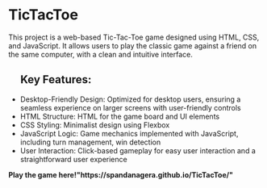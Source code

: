 # TicTacToe
This project is a web-based Tic-Tac-Toe game designed using HTML, CSS, and JavaScript. It allows users to play the classic game against a friend on the same computer, with a clean and intuitive interface.
<ul><h2>Key Features:</h2>
<li>Desktop-Friendly Design: Optimized for desktop users, ensuring a seamless experience on larger screens with user-friendly controls 
<li>HTML Structure: HTML for the game board and UI elements</li>
<li>CSS Styling: Minimalist design using Flexbox</li>
<li>JavaScript Logic: Game mechanics implemented with JavaScript, including turn management, win detection</li>
<li>User Interaction: Click-based gameplay for easy user interaction and a straightforward user experience</li>
</ul>
<p><b>Play the game here!"https://spandanagera.github.io/TicTacToe/"</b></p>
